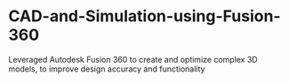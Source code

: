 # CAD-and-Simulation-using-Fusion-360
Leveraged Autodesk Fusion 360 to create and optimize complex 3D models, to improve design accuracy and functionality
